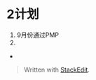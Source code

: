 
# 2计划

1. 9月份通过PMP
2. 

* 

> Written with [StackEdit](https://stackedit.io/).
<!--stackedit_data:
eyJoaXN0b3J5IjpbMTMxODAzMDA4OV19
-->
